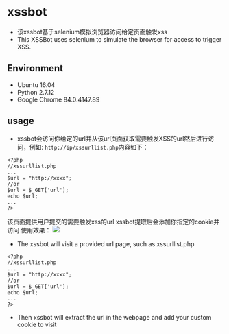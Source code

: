 # xssbot
* 该xssbot基于selenium模拟浏览器访问给定页面触发xss
* This XSSBot uses selenium to simulate the browser for access to trigger XSS.
## Environment
* Ubuntu 16.04
* Python 2.7.12
* Google Chrome 84.0.4147.89
## usage
* xssbot会访问你给定的url并从该url页面获取需要触发XSS的url然后进行访问，例如:
`http://ip/xssurllist.php`内容如下：
```
<?php
//xssurllist.php
...
$url = "http://xxxx";
//or
$url = $_GET['url'];
echo $url;
...
?>
```
该页面提供用户提交的需要触发xss的url
xssbot提取后会添加你指定的cookie并访问
使用效果：
![](https://s1.ax1x.com/2020/07/24/UjNWod.png)


* The xssbot will visit a provided url page, such as xssurllist.php
```
<?php
//xssurllist.php
...
$url = "http://xxxx";
//or
$url = $_GET['url'];
echo $url;
...
?>
```
* Then xssbot will extract the url in the webpage and add your custom cookie to visit

